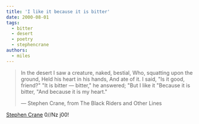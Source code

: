 ```yaml
---
title: 'I like it because it is bitter'
date: 2000-08-01
tags:
  - bitter
  - desert
  - poetry
  - stephencrane
authors:
  - miles
---
```


> In the desert I saw a creature, naked, bestial, Who, squatting upon the ground, Held his heart in his hands, And ate of it. I said, "Is it good, friend?" "It is bitter — bitter," he answered; "But I like it "Because it is bitter, "And because it is my heart."
>
> — Stephen Crane, from The Black Riders and Other Lines

[Stephen Crane](http://govschl.ndsu.nodak.edu/~egleave/poetry/crane/crane.html#13) 0//Nz j00!
